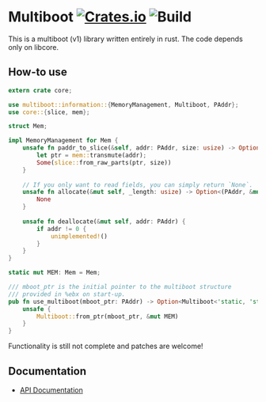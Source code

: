 # Multiboot [![Crates.io](https://img.shields.io/crates/v/multiboot.svg)](https://crates.io/crates/multiboot) ![Build](https://github.com/gz/rust-multiboot/actions/workflows/standard.yml/badge.svg)


This is a multiboot (v1) library written entirely in rust. The code depends only on libcore.

## How-to use

```rust
extern crate core;

use multiboot::information::{MemoryManagement, Multiboot, PAddr};
use core::{slice, mem};

struct Mem;

impl MemoryManagement for Mem {
    unsafe fn paddr_to_slice(&self, addr: PAddr, size: usize) -> Option<&'static [u8]> {
        let ptr = mem::transmute(addr);
        Some(slice::from_raw_parts(ptr, size))
    }
    
    // If you only want to read fields, you can simply return `None`.
    unsafe fn allocate(&mut self, _length: usize) -> Option<(PAddr, &mut [u8])> {
        None
    }
    
    unsafe fn deallocate(&mut self, addr: PAddr) {
        if addr != 0 {
            unimplemented!()
        }
    }
}

static mut MEM: Mem = Mem;

/// mboot_ptr is the initial pointer to the multiboot structure
/// provided in %ebx on start-up.
pub fn use_multiboot(mboot_ptr: PAddr) -> Option<Multiboot<'static, 'static>> {
    unsafe {
        Multiboot::from_ptr(mboot_ptr, &mut MEM)
    }
}
```

Functionality is still not complete and patches are welcome!

## Documentation

* [API Documentation](https://docs.rs/multiboot/)
